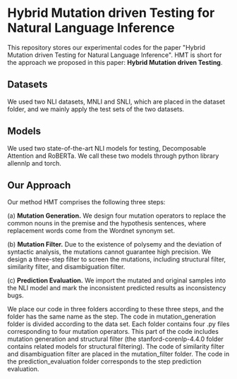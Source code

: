 # Hybrid Mutation driven Testing for Natural Language Inference
This repository stores our experimental codes for the paper "Hybrid Mutation driven Testing for Natural Language Inference". HMT is short for the approach we proposed in this paper: **Hybrid Mutation driven Testing**.

## Datasets
We used two NLI datasets, MNLI and SNLI, which are placed in the dataset folder, and we mainly apply the test sets of the two datasets.

## Models
We used two state-of-the-art NLI models for testing, Decomposable Attention and RoBERTa. We call these two models through python library allennlp and torch.

## Our Approach

Our method HMT comprises the following three steps:

(a) **Mutation Generation.** We design four mutation operators to replace the common nouns in the premise and the hypothesis sentences, where replacement words come from the Wordnet synonym set.

(b) **Mutation Filter.** Due to the existence of polysemy and the deviation of syntactic analysis, the mutations cannot guarantee high precision. We design a three-step filter to screen the mutations, including structural filter, similarity filter, and disambiguation filter.

(c) **Prediction Evaluation.** We import the mutated and original samples into the NLI model and mark the inconsistent predicted results as inconsistency bugs.

We place our code in three folders according to these three steps, and the folder has the same name as the step. The code in mutation_generation folder is divided according to the data set. Each folder contains four .py files corresponding to four mutation operators. This part of the code includes mutation generation and structural filter (the stanford-corenlp-4.4.0 folder contains related models for structural filtering). The code of similarity filter and disambiguation filter are placed in the mutation_filter folder. The code in the prediction_evaluation folder corresponds to the step prediction evaluation.
